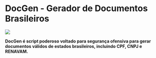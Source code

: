 # DocGen - Gerador de Documentos Brasileiros

![](https://github.com/simalamuel/python-projects/blob/main/Docgen/Images/docgen.jpg)

**DocGen é script poderoso voltado para segurança ofensiva para gerar documentos válidos de estados brasileiros, incluindo CPF, CNPJ e RENAVAM.**
